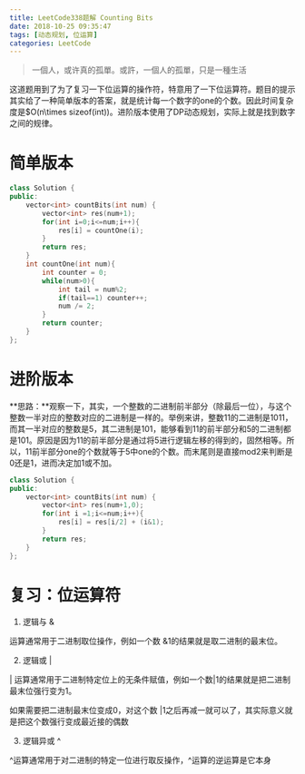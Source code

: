 ```yaml
---
title: LeetCode338题解 Counting Bits
date: 2018-10-25 09:35:47
tags: [动态规划, 位运算]
categories: LeetCode
---
```


<blockquote class="blockquote-center">一個人，或许真的孤單。或許，一個人的孤單，只是一種生活</blockquote>

这道题用到了为了复习一下位运算的操作符，特意用了一下位运算符。题目的提示其实给了一种简单版本的答案，就是统计每一个数字的one的个数。因此时间复杂度是$O(n\times sizeof(int))。进阶版本使用了DP动态规划，实际上就是找到数字之间的规律。

<!--more-->

# 简单版本

```c++
class Solution {
public:
    vector<int> countBits(int num) {
        vector<int> res(num+1);
        for(int i=0;i<=num;i++){
            res[i] = countOne(i);
        }
        return res;
    }
    int countOne(int num){
        int counter = 0;
        while(num>0){
            int tail = num%2;
            if(tail==1) counter++;
            num /= 2;
        }
        return counter;
    }
};
```

# 进阶版本

**思路：**观察一下，其实，一个整数的二进制前半部分（除最后一位），与这个整数一半对应的整数对应的二进制是一样的。举例来讲，整数11的二进制是1011，而其一半对应的整数是5，其二进制是101，能够看到11的前半部分和5的二进制都是101。原因是因为11的前半部分是通过将5进行逻辑左移的得到的，固然相等。所以，11前半部分one的个数就等于5中one的个数。而末尾则是直接mod2来判断是0还是1，进而决定加1或不加。

```c++
class Solution {
public:
    vector<int> countBits(int num) {
        vector<int> res(num+1,0);
        for(int i =1;i<=num;i++){                        
            res[i] = res[i/2] + (i&1);
        }
        return res;
    }
};
```

# 复习：位运算符

1. 逻辑与 &

运算通常用于二进制取位操作，例如一个数 &1的结果就是取二进制的最末位。

2. 逻辑或 |

| 运算通常用于二进制特定位上的无条件赋值，例如一个数|1的结果就是把二进制最末位强行变为1。

如果需要把二进制最末位变成0，对这个数 |1之后再减一就可以了，其实际意义就是把这个数强行变成最近接的偶数

3. 逻辑异或 ^

^运算通常用于对二进制的特定一位进行取反操作，^运算的逆运算是它本身